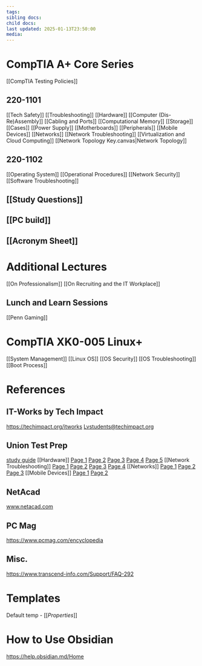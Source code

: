 ```yaml
---
tags: 
sibling docs: 
child docs: 
last updated: 2025-01-13T23:50:00
media:
---
```

# CompTIA A+ Core Series
[[CompTIA Testing Policies]]
## 220-1101
[[Tech Safety]]
	[[Troubleshooting]]
[[Hardware]]
	[[Computer (Dis-Re)Assembly]]
	[[Cabling and Ports]]
	[[Computational Memory]]
	[[Storage]]
	[[Cases]]
	[[Power Supply]]
	[[Motherboards]]
	[[Peripherals]]
	[[Mobile Devices]]
[[Networks]]
	[[Network Troubleshooting]]
	[[Virtualization and Cloud Computing]]
	[[Network Topology Key.canvas|Network Topology]]

## 220-1102
[[Operating System]]
[[Operational Procedures]]
[[Network Security]]
[[Software Troubleshooting]]

## [[Study Questions]]
## [[PC build]]

## [[Acronym Sheet]]

# Additional Lectures
[[On Professionalism]]
[[On Recruiting and the IT Workplace]]
## Lunch and Learn Sessions
[[Penn Gaming]]

# CompTIA XK0-005 Linux+
[[System Management]]
[[Linux OS]]
	[[OS Security]]
	[[OS Troubleshooting]]
	[[Boot Process]]
# References
## IT-Works by Tech Impact
https://techimpact.org/itworks
Lvstudents@techimpact.org

## Union Test Prep
[study guide](https://uniontestprep.com/comptia-a-core-series-exam/study-guide)
[[Hardware]]
	[Page 1](https://uniontestprep.com/comptia-a-core-series-exam/study-guide/220-1101-hardware/pages/1)
	[Page 2](https://uniontestprep.com/comptia-a-core-series-exam/study-guide/220-1101-hardware/pages/2)
	[Page 3](https://uniontestprep.com/comptia-a-core-series-exam/study-guide/220-1101-hardware/pages/3)
	[Page 4](https://uniontestprep.com/comptia-a-core-series-exam/study-guide/220-1101-hardware/pages/4)
	[Page 5](https://uniontestprep.com/comptia-a-core-series-exam/study-guide/220-1101-hardware/pages/5)
[[Network Troubleshooting]]
	[Page 1](https://uniontestprep.com/comptia-a-core-series-exam/study-guide/220-1101-hardware-and-network-troubleshooting/pages/1)
	[Page 2](https://uniontestprep.com/comptia-a-core-series-exam/study-guide/220-1101-hardware-and-network-troubleshooting/pages/2)
	[Page 3](https://uniontestprep.com/comptia-a-core-series-exam/study-guide/220-1101-hardware-and-network-troubleshooting/pages/3)
	[Page 4](https://uniontestprep.com/comptia-a-core-series-exam/study-guide/220-1101-hardware-and-network-troubleshooting/pages/4)
[[Networks]]
	[Page 1](https://uniontestprep.com/comptia-a-core-series-exam/study-guide/220-1101-networking/pages/1)
	[Page 2](https://uniontestprep.com/comptia-a-core-series-exam/study-guide/220-1101-networking/pages/2)
	[Page 3](https://uniontestprep.com/comptia-a-core-series-exam/study-guide/220-1101-networking/pages/3)
[[Mobile Devices]]
	[Page 1](https://uniontestprep.com/comptia-a-core-series-exam/study-guide/220-1101-mobile-devices/pages/1)
	[Page 2]()
## NetAcad
www.netacad.com

## PC Mag
https://www.pcmag.com/encyclopedia

## Misc.
https://www.transcend-info.com/Support/FAQ-292

# Templates
Default temp - [[_Properties_]]

# How to Use Obsidian
https://help.obsidian.md/Home

